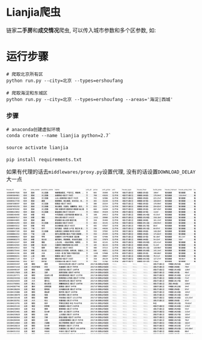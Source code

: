 # Lianjia爬虫

链家**二手房**和**成交情况**爬虫, 可以传入城市参数和多个区参数, 如:

# 运行步骤
```shell
# 爬取北京所有区
python run.py --city=北京 --types=ershoufang

# 爬取海淀和东城区
python run.py --city=北京 --types=ershoufang --areas='海淀|西城'
```

### 步骤
```
# anaconda创建虚拟环境
conda create --name lianjia python=2.7`

source activate lianjia

pip install requirements.txt

```

如果有代理的话去`middlewares/proxy.py`设置代理, 没有的话设置`DOWNLOAD_DELAY`大一点




![二手房](images/ershoufang.png)
![成交](images/chengjiao.png)




